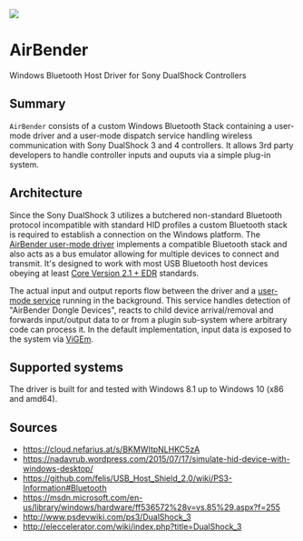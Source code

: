 ![](https://github.com/nefarius/AirBender/raw/master/AirBender/AirBender.png)

# AirBender
Windows Bluetooth Host Driver for Sony DualShock Controllers

## Summary
`AirBender` consists of a custom Windows Bluetooth Stack containing a user-mode driver and a user-mode dispatch service handling wireless communication with Sony DualShock 3 and 4 controllers. It allows 3rd party developers to handle controller inputs and ouputs via a simple plug-in system.

## Architecture
Since the Sony DualShock 3 utilizes a butchered non-standard Bluetooth protocol incompatible with standard HID profiles a custom Bluetooth stack is required to establish a connection on the Windows platform. The [AirBender user-mode driver](../../tree/master/AirBender) implements a compatible Bluetooth stack and also acts as a bus emulator allowing for multiple devices to connect and transmit. It's designed to work with most USB Bluetooth host devices obeying at least [Core Version 2.1 + EDR](https://www.bluetooth.com/specifications/bluetooth-core-specification/legacy-specifications) standards.

The actual input and output reports flow between the driver and a [user-mode service](https://github.com/nefarius/Shibari) running in the background. This service handles detection of "AirBender Dongle Devices", reacts to child device arrival/removal and forwards input/output data to or from a plugin sub-system where arbitrary code can process it. In the default implementation, input data is exposed to the system via [ViGEm](https://github.com/nefarius/ViGEm).

## Supported systems
The driver is built for and tested with Windows 8.1 up to Windows 10 (x86 and amd64).

## Sources
 * https://cloud.nefarius.at/s/BKMWItpNLHKC5zA
 * https://nadavrub.wordpress.com/2015/07/17/simulate-hid-device-with-windows-desktop/
 * https://github.com/felis/USB_Host_Shield_2.0/wiki/PS3-Information#Bluetooth
 * https://msdn.microsoft.com/en-us/library/windows/hardware/ff536572%28v=vs.85%29.aspx?f=255
 * http://www.psdevwiki.com/ps3/DualShock_3
 * http://eleccelerator.com/wiki/index.php?title=DualShock_3
